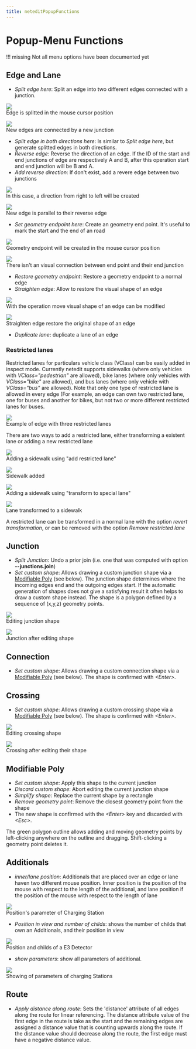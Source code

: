 ```yaml
---
title: neteditPopupFunctions
---
```


# Popup-Menu Functions

!!! missing
    Not all menu options have been documented yet

## Edge and Lane

- *Split edge here*: Split an edge into two different edges connected with a junction.

![](../images/neteditSplit1.png)   
Edge is splitted in the mouse cursor position

![](../images/neteditSplit2.png)   
New edges are connected by a new junction

- *Split edge in both directions here*: Is similar to *Split edge here*, but generate splitted edges in both directions.
- *Reverse edge*: Reverse the direction of an edge. If the ID of the start and end junctions of edge are respectively A and B, after this operation start and end junction will be B and A.
- *Add reverse direction*: If don't exist, add a revere edge between two junctions

![](../images/neteditReversedirection1.png)   
In this case, a direction from right to left will be created

![](../images/neteditReversedirection2.png)   
New edge is parallel to their reverse edge

- *Set geometry endpoint here*: Create an geometry end point. It's useful to mark the start and the end of an road

![](../images/neteditEndpoint1.png)   
Geometry endpoint will be created in the mouse cursor position 

![](../images/neteditEndpoint2.png)   
There isn't an visual connection between end point and their end junction

- *Restore geometry endpoint*: Restore a geometry endpoint to a normal edge
- *Straighten edge*: Allow to restore the visual shape of an edge

![](../images/neteditStraighten1.png)   
With the operation move visual shape of an edge can be modified

![](../images/neteditStraighten2.png)   
Straighten edge restore the original shape of an edge

- *Duplicate lane*: duplicate a lane of an edge

### Restricted lanes

Restricted lanes for particulars vehicle class (VClass) can be easily added in inspect mode. Currently netedit supports sidewalks (where only vehicles with *VClass="pedestrian"* are allowed), bike lanes (where only vehicles with *VClass="bike"* are allowed), and bus lanes (where only vehicle with *VClass="bus"* are allowed). Note that only one type of restricted lane is allowed in every edge (For example, an edge can own two restricted lane, one for buses and another for bikes, but not two or more different restricted lanes for buses.

![](../images/RestrictedLane1.png)   
Example of edge with three restricted lanes

There are two ways to add a restricted lane, either transforming a existent lane or adding a new restricted lane

![](../images/RestrictedLane2.png)   
Adding a sidewalk using "add restricted lane"

![](../images/RestrictedLane3.png)   
Sidewalk added

![](../images/RestrictedLane4.png)   
Adding a sidewalk using "transform to special lane"

![](../images/RestrictedLane5.png)   
Lane transformed to a sidewalk

A restricted lane can be transformed in a normal lane with the option *revert transformation*, or can be removed with the option *Remove restricted lane*

## Junction
- *Split Junction*: Undo a prior join (i.e. one that was computed with option **--junctions.join**)
- *Set custom shape*: Allows drawing a custom junction shape via a [Modifiable Poly](#modifiable_poly) (see below). The junction shape determines where the incoming edges end and the outgoing edges start. If the automatic generation of shapes does not give a satisfying result it often helps to draw a custom shape instead. The shape is a polygon defined by a sequence of (x,y,z) geometry points.

![](../images/CustomShape1.png)   
Editing junction shape

![](../images/CustomShape2.png)   
Junction after editing shape

## Connection

- *Set custom shape*: Allows drawing a custom connection shape via a [Modifiable Poly](#modifiable_poly) (see below). The shape is confirmed with *<Enter\>*.

## Crossing

- *Set custom shape*: Allows drawing a custom crossing shape via a [Modifiable Poly](#modifiable_poly) (see below). The shape is confirmed with *<Enter\>*.

![](../images/CustomShape3.png)   
Editing crossing shape

![](../images/CustomShape4.png)   
Crossing after editing their shape

## Modifiable Poly

- *Set custom shape*: Apply this shape to the current junction
- *Discard custom shape*: Abort editing the current junction shape
- *Simplify shape*: Replace the current shape by a rectangle
- *Remove geometry point*: Remove the closest geometry point from the shape
- The new shape is confirmed with the *<Enter\>* key and discarded with *<Esc\>*.

The green polygon outline allows adding and moving geometry points by left-clicking anywhere on the outline and dragging. Shift-clicking a geometry point deletes it.

## Additionals

- *inner/lane position*: Additionals that are placed over an edge or lane haven two different mouse position. Inner position is the
  position of the mouse with respect to the length of the additional, and lane position if the position of the mouse with respect to the length of lane

![](../images/neteditPositions.png)   
Position's parameter of Charging Station

- *Position in view and number of childs*: shows the number of childs that own an Additionals, and their position in view

![](../images/neteditChilds.png)   
Position and childs of a E3 Detector

- *show parameters*: show all parameters of additional.

![](../images/neteditShowParameters.png)   
Showing of parameters of charging Stations

## Route
- *Apply distance along route*: Sets the 'distance' attribute of all edges along the route for linear referencing. The distance attribute value of the first edge in the route is take as the start and the remaining edges are assigned a distance value that is counting upwards along the route. If the distance value should decrease along the route, the first edge must have a negative distance value.
